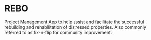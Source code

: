 # REBO
Project Management App to help assist and facilitate the successful rebuilding and rehabilitation of distressed properties. Also commonly referred to as fix-n-flip for community improvement. 
